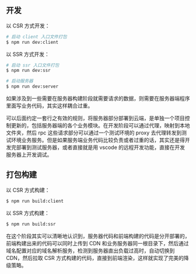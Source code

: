 ## 开发

以 CSR 方式开发：
```bash
# 启动 client 入口文件打包
$ npm run dev:client
```

以 SSR 方式开发：
```bash
# 启动 ssr 入口文件打包
$ npm run dev:ssr

# 启动服务器
$ npm run dev:server
```

如果涉及到一些需要在服务器构建阶段就需要请求的数据，则需要在服务器端程序里面写业务代码，其实这样耦合过重。

可以后面约定一套行之有效的规则，将服务器部分部署到云端，是单独一个项目控制更新的，包括服务器端的各个业务模块。在开发阶段可以通过代理，映射到本地文件夹，然后 rpc 这些请求部分可以通过一个测试环境的 proxy 去代理转发到测试环境业务服务。但是如果服务端业务代码比较负责或者过重的话，其实还是得开发完部署到测试服务器，或者直接就是用 vscode 的远程开发功能，直接在开发服务器上开发调试。


## 打包构建

以 CSR 方式构建：
```bash
$ npm run build:client
```

以 SSR 方式构建：
```bash
$ npm run build:ssr
```

在这个阶段其实可以清晰地认识到，服务器代码和前端构建的代码是分开部署的，前端构建出来的代码可以同时上传到 CDN 和业务服务器同一根目录下，然后通过域名配置对应的域名解析服务，检测到服务器直出负载过高时，自动切换到 CDN，然后拉取 CSR 方式构建的代码，直接到前端渲染，这样就实现了完美的降级策略。